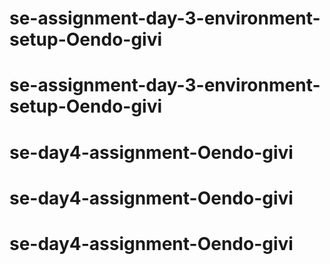 # se-assignment-day-3-environment-setup-Oendo-givi
# se-assignment-day-3-environment-setup-Oendo-givi
# se-day4-assignment-Oendo-givi
# se-day4-assignment-Oendo-givi
# se-day4-assignment-Oendo-givi
